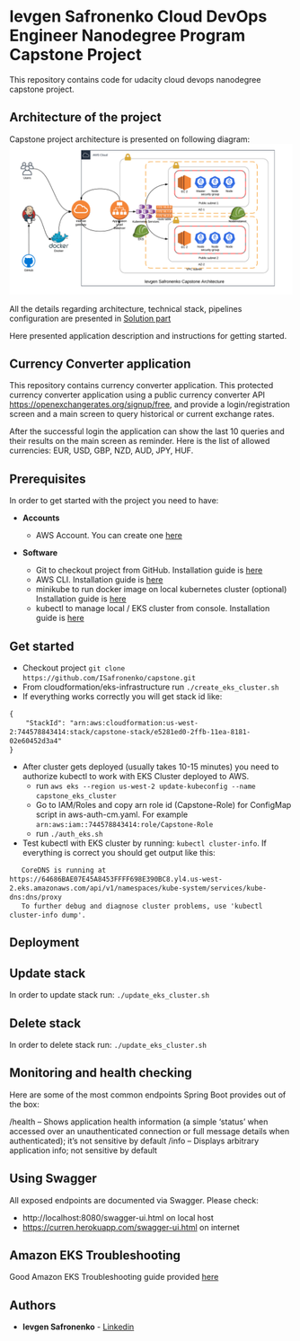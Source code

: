 # Ievgen Safronenko Cloud DevOps Engineer Nanodegree Program Capstone Project
This repository contains code for udacity cloud devops nanodegree capstone project.

## Architecture of the project
Capstone project architecture is presented on following diagram:
![Architecture](/solution/images/capstone_eks_architecture.png)

All the details regarding architecture, technical stack, pipelines configuration are presented in [Solution part](solution/SOLUTION.md)

Here presented application description and instructions for getting started.

## Currency Converter application
This repository contains currency converter application.
This protected currency converter application using a public currency converter API https://openexchangerates.org/signup/free,
 and provide a login/registration screen and a main screen to query historical or current exchange rates.

After the successful login the application can show the last 10 queries and their results on the main screen as reminder.
Here is the list of allowed currencies: EUR, USD, GBP, NZD, AUD, JPY, HUF.

## Prerequisites

In order to get started with the project you need to have:

* __Accounts__
  * AWS Account. You can create one [here](https://aws.amazon.com/account/)

* __Software__
  * Git to checkout project from GitHub. Installation guide is [here](https://git-scm.com/book/en/v2/Getting-Started-Installing-Git)
  * AWS CLI. Installation guide is [here](https://docs.aws.amazon.com/cli/latest/userguide/cli-chap-install.html)
  * minikube to run docker image on local kubernetes cluster (optional) Installation guide is [here](https://kubernetes.io/docs/tasks/tools/install-minikube/)
  * kubectl to manage local / EKS cluster from console. Installation guide is [here](https://kubernetes.io/docs/tasks/tools/install-kubectl/)

## Get started

* Checkout project `git clone https://github.com/ISafronenko/capstone.git`
* From cloudformation/eks-infrastructure run `./create_eks_cluster.sh`
* If everything works correctly you will get stack id like:
```
{
    "StackId": "arn:aws:cloudformation:us-west-2:744578843414:stack/capstone-stack/e5281ed0-2ffb-11ea-8181-02e60452d3a4"
}
```
* After cluster gets deployed (usually takes 10-15 minutes) you need to authorize kubectl to work with EKS Cluster deployed to AWS.
  * run `aws eks --region us-west-2 update-kubeconfig --name capstone_eks_cluster`
  * Go to IAM/Roles and copy arn role id (Capstone-Role) for ConfigMap script in aws-auth-cm.yaml. For example `arn:aws:iam::744578843414:role/Capstone-Role`
  * run `./auth_eks.sh` 
* Test kubectl with EKS cluster by running: `kubectl cluster-info`. If everything is correct you should get output like this:

```Kubernetes master is running at https://64686BAE07E45A8453FFFF698E390BC8.yl4.us-west-2.eks.amazonaws.com
   CoreDNS is running at https://64686BAE07E45A8453FFFF698E390BC8.yl4.us-west-2.eks.amazonaws.com/api/v1/namespaces/kube-system/services/kube-dns:dns/proxy
   To further debug and diagnose cluster problems, use 'kubectl cluster-info dump'.
```

## Deployment

## Update stack
In order to update stack run: `./update_eks_cluster.sh`
## Delete stack
In order to delete stack run: `./update_eks_cluster.sh`

## Monitoring and health checking
Here are some of the most common endpoints Spring Boot provides out of the box:

/health – Shows application health information (a simple ‘status’ when accessed over an unauthenticated connection or full message details when authenticated); it’s not sensitive by default
/info – Displays arbitrary application info; not sensitive by default

## Using Swagger

All exposed endpoints are documented via Swagger.
Please check: 
* http://localhost:8080/swagger-ui.html on local host
* https://curren.herokuapp.com/swagger-ui.html on internet

## Amazon EKS Troubleshooting
Good Amazon EKS Troubleshooting guide provided [here](https://docs.aws.amazon.com/eks/latest/userguide/troubleshooting.html)

## Authors
* **Ievgen Safronenko** - [Linkedin](https://www.linkedin.com/in/ievgen-safronenko-0ba21144/)

